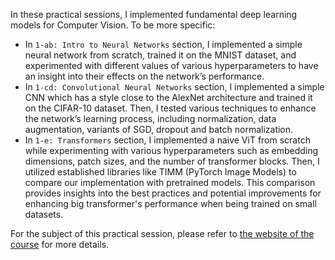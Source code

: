 In these practical sessions, I implemented fundamental deep learning models for Computer Vision. To be more specific:

- In `1-ab: Intro to Neural Networks` section, I implemented a simple neural network from scratch, trained it on the MNIST dataset, and experimented with different values of various hyperparameters to have an insight into their effects on the network’s performance.
- In `1-cd: Convolutional Neural Networks` section, I implemented a simple CNN which has a style close to the AlexNet architecture and trained it on the CIFAR-10 dataset. Then, I tested various techniques to enhance the network’s learning process, including normalization, data augmentation, variants of SGD, dropout and batch normalization.
- In `1-e: Transformers` section, I implemented a naive ViT from scratch while experimenting with various hyperparameters such as embedding dimensions, patch sizes, and the number of transformer blocks. Then, I utilized established libraries like TIMM (PyTorch Image Models) to compare our implementation with pretrained models. This comparison provides insights into the best practices and potential improvements for enhancing big transformer's performance when being trained on small datasets.

For the subject of this practical session, please refer to [the website of the course](https://rdfia.github.io/) for more details.
